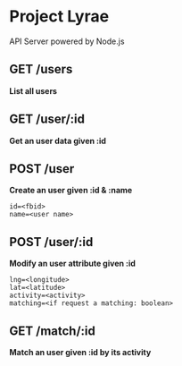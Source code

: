 Project Lyrae
=============
API Server powered by Node.js   


## GET /users ##
**List all users**   

## GET /user/:id ##
**Get an user data given :id**   

## POST /user ##
**Create an user given :id & :name**   

    id=<fbid>   
    name=<user name>   
    
## POST /user/:id ##
**Modify an user attribute given :id**   

    lng=<longitude>   
    lat=<latitude>   
    activity=<activity>   
    matching=<if request a matching: boolean>   
    
## GET /match/:id ##
**Match an user given :id by its activity**   





